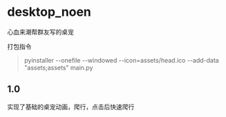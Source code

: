 # desktop_noen

心血来潮帮群友写的桌宠

打包指令

> pyinstaller --onefile --windowed --icon=assets/head.ico --add-data "assets;assets" main.py

## 1.0

实现了基础的桌宠动画，爬行，点击后快速爬行


